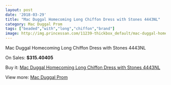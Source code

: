```yaml
---
layout: post
date: '2018-03-29'
title: "Mac Duggal Homecoming Long Chiffon Dress with Stones 4443NL"
category: Mac Duggal Prom
tags: ["beaded","with","long","chiffon","brand"]
image: http://img.princessan.com/11239-thickbox_default/mac-duggal-homecoming-long-chiffon-dress-with-stones-4443nl.jpg
---
```

Mac Duggal Homecoming Long Chiffon Dress with Stones 4443NL

On Sales: **$315.40405**
<a href="https://www.princessan.com/en/mac-duggal-prom/5155-mac-duggal-homecoming-long-chiffon-dress-with-stones-4443nl.html"><amp-img layout="responsive" width="600" height="600" src="//img.princessan.com/11239-thickbox_default/mac-duggal-homecoming-long-chiffon-dress-with-stones-4443nl.jpg" alt="Mac Duggal Homecoming Long Chiffon Dress with Stones 4443NL 0" /></a>

Buy it: [Mac Duggal Homecoming Long Chiffon Dress with Stones 4443NL](https://www.princessan.com/en/mac-duggal-prom/5155-mac-duggal-homecoming-long-chiffon-dress-with-stones-4443nl.html "Mac Duggal Homecoming Long Chiffon Dress with Stones 4443NL")

View more: [Mac Duggal Prom](https://www.princessan.com/en/42-mac-duggal-prom "Mac Duggal Prom")